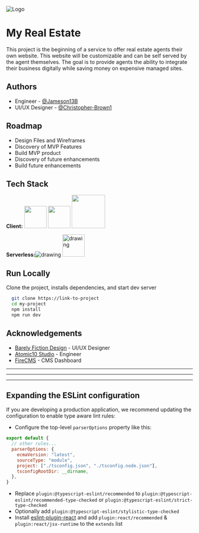 ![Logo](https://dev-to-uploads.s3.amazonaws.com/uploads/articles/th5xamgrr6se0x5ro4g6.png)

# My Real Estate

This project is the beginning of a service to offer real estate agents their own website. This website will be customizable and can be self served by the agent themselves. The goal is to provide agents the ability to integrate their business digitally while saving money on expensive managed sites.

## Authors

- Engineer - [@Jameson13B](https://github.com/Jameson13B)
- UI/UX Designer - [@Christopher-Brown1](https://github.com/Christopher-Brown1)

## Roadmap

- Design Files and Wireframes
- Discovery of MVP Features
- Build MVP product
- Discovery of future enhancements
- Build future enhancements

## Tech Stack

**Client:** <img src="https://upload.wikimedia.org/wikipedia/commons/thumb/a/a7/React-icon.svg/2300px-React-icon.svg.png" width="60"/> <img src="https://vitejs.dev/logo.svg" width="60"/> <img src="https://upload.wikimedia.org/wikipedia/commons/thumb/d/d5/Tailwind_CSS_Logo.svg/320px-Tailwind_CSS_Logo.svg.png" width="90">

**Serverless:**<img src="https://www.gstatic.com/mobilesdk/160503_mobilesdk/logo/2x/firebase_28dp.png" alt="drawing"/> <img src="https://firecms.co/img/firecms_logo.svg" alt="drawing" width="60"/>

## Run Locally

Clone the project, installs dependencies, and start dev server

```bash
  git clone https://link-to-project
  cd my-project
  npm install
  npm run dev
```

## Acknowledgements

- [Barely Fiction Design](https://barelyfiction.design) - UI/UX Designer
- [Atomic10 Studio](https://atomic10.studio) - Engineer
- [FireCMS](https://firecms.co) - CMS Dashboard

---

---

---

## Expanding the ESLint configuration

If you are developing a production application, we recommend updating the configuration to enable type aware lint rules:

- Configure the top-level `parserOptions` property like this:

```js
export default {
  // other rules...
  parserOptions: {
    ecmaVersion: "latest",
    sourceType: "module",
    project: ["./tsconfig.json", "./tsconfig.node.json"],
    tsconfigRootDir: __dirname,
  },
}
```

- Replace `plugin:@typescript-eslint/recommended` to `plugin:@typescript-eslint/recommended-type-checked` or `plugin:@typescript-eslint/strict-type-checked`
- Optionally add `plugin:@typescript-eslint/stylistic-type-checked`
- Install [eslint-plugin-react](https://github.com/jsx-eslint/eslint-plugin-react) and add `plugin:react/recommended` & `plugin:react/jsx-runtime` to the `extends` list

